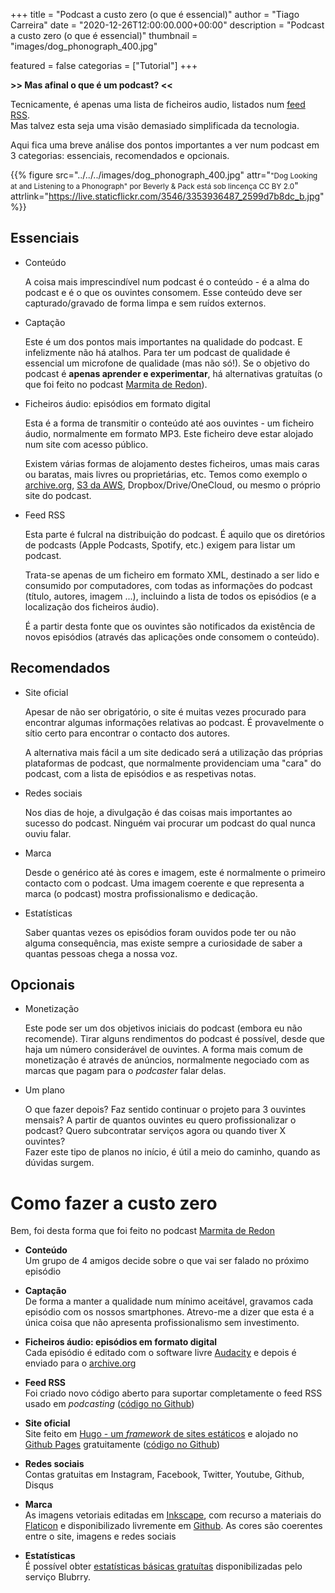 +++
title = "Podcast a custo zero (o que é essencial)"
author = "Tiago Carreira"
date = "2020-12-26T12:00:00.000+00:00"
description = "Podcast a custo zero (o que é essencial)"
thumbnail = "images/dog_phonograph_400.jpg"

featured = false
categorias = ["Tutorial"]
+++


**>> Mas afinal o que é um podcast? <<**

Tecnicamente, é apenas uma lista de ficheiros audio, listados num [feed RSS](https://pt.wikipedia.org/wiki/RSS).  
Mas talvez esta seja uma visão demasiado simplificada da tecnologia.

Aqui fica uma breve análise dos pontos importantes a ver num podcast em 3 categorias: essenciais, recomendados e opcionais.

{{% 
figure
src="../../../images/dog_phonograph_400.jpg" 
attr="<small>\"Dog Looking at and Listening to a Phonograph\" por Beverly & Pack está sob lincença CC BY 2.0</small>"
attrlink="https://live.staticflickr.com/3546/3353936487_2599d7b8dc_b.jpg"
%}}

## Essenciais

- Conteúdo

  A coisa mais imprescindível num podcast é o conteúdo - é a alma do podcast e é o que os ouvintes consomem.
  Esse conteúdo deve ser capturado/gravado de forma limpa e sem ruídos externos.

- Captação

  Este é um dos pontos mais importantes na qualidade do podcast. 
  E infelizmente não há atalhos. 
  Para ter um podcast de qualidade é essencial um microfone de qualidade (mas não só!).
  Se o objetivo do podcast é **apenas aprender e experimentar**, há alternativas gratuítas (o que foi feito no podcast [Marmita de Redon](https://marmita.pt)).

- Ficheiros áudio: episódios em formato digital
  
  Esta é a forma de transmitir o conteúdo até aos ouvintes - um ficheiro áudio, normalmente em formato MP3.
  Este ficheiro deve estar alojado num site com acesso público.

  Existem várias formas de alojamento destes ficheiros, umas mais caras ou baratas, mais livres ou proprietárias, etc.
  Temos como exemplo o [archive.org](https://archive.org), [S3 da AWS](https://aws.amazon.com/s3/), 
  Dropbox/Drive/OneCloud, ou mesmo o próprio site do podcast.

- Feed RSS

  Esta parte é fulcral na distribuição do podcast. 
  É aquilo que os diretórios de podcasts (Apple Podcasts, Spotify, etc.) exigem para listar um podcast.

  Trata-se apenas de um ficheiro em formato XML, destinado a ser lido e consumido por computadores, 
  com todas as informações do podcast (título, autores, imagem ...), 
  incluindo a lista de todos os episódios (e a localização dos ficheiros áudio).

  É a partir desta fonte que os ouvintes são notificados da existência de novos episódios (através das aplicações onde consomem o conteúdo).


## Recomendados

- Site oficial

  Apesar de não ser obrigatório, o site é muitas vezes procurado para encontrar algumas informações relativas ao podcast.
  É provavelmente o sítio certo para encontrar o contacto dos autores.

  A alternativa mais fácil a um site dedicado será a utilização das próprias plataformas de podcast, 
  que normalmente providenciam uma "cara" do podcast, com a lista de episódios e as respetivas notas.

- Redes sociais

  Nos dias de hoje, a divulgação é das coisas mais importantes ao sucesso do podcast.
  Ninguém vai procurar um podcast do qual nunca ouviu falar. 

- Marca

  Desde o genérico até às cores e imagem, este é normalmente o primeiro contacto com o podcast.
  Uma imagem coerente e que representa a marca (o podcast) mostra profissionalismo e dedicação. 

- Estatísticas

  Saber quantas vezes os episódios foram ouvidos pode ter ou não alguma consequência,
  mas existe sempre a curiosidade de saber a quantas pessoas chega a nossa voz.


## Opcionais

- Monetização

  Este pode ser um dos objetivos iniciais do podcast (embora eu não recomende). 
  Tirar alguns rendimentos do podcast é possível, desde que haja um número considerável de ouvintes.
  A forma mais comum de monetização é através de anúncios, 
  normalmente negociado com as marcas que pagam para o _podcaster_ falar delas.

- Um plano

  O que fazer depois? 
  Faz sentido continuar o projeto para 3 ouvintes mensais?
  A partir de quantos ouvintes eu quero profissionalizar o podcast?
  Quero subcontratar serviços agora ou quando tiver X ouvintes?  
  Fazer este tipo de planos no início, é útil a meio do caminho, quando as dúvidas surgem.


# Como fazer a custo zero

Bem, foi desta forma que foi feito no podcast [Marmita de Redon](https://marmita.pt)

- **Conteúdo**  
  Um grupo de 4 amigos decide sobre o que vai ser falado no próximo episódio

- **Captação**  
  De forma a manter a qualidade num mínimo aceitável, gravamos cada episódio com os nossos smartphones. 
  Atrevo-me a dizer que esta é a única coisa que não apresenta profissionalismo sem investimento.

- **Ficheiros áudio: episódios em formato digital**  
  Cada episódio é editado com o software livre [Audacity](https://www.audacityteam.org/)
  e depois é enviado para o [archive.org](https://archive.org)

- **Feed RSS**  
  Foi criado novo código aberto para suportar completamente o feed RSS usado em _podcasting_ ([código no Github](https://github.com/Marmita-de-Redon/hugo-redon-podcast/blob/master/layouts/feed/rss.xml))

- **Site oficial**  
  Site feito em [Hugo - um _framework_ de sites estáticos](https://gohugo.io/) 
  e alojado no [Github Pages](https://pages.github.com/) gratuitamente
  ([código no Github](https://github.com/Marmita-de-Redon/website))

- **Redes sociais**  
  Contas gratuitas em Instagram, Facebook, Twitter, Youtube, Github, Disqus

- **Marca**  
  As imagens vetoriais editadas em [Inkscape](https://inkscape.org/), 
  com recurso a materiais do [Flaticon](https://www.flaticon.com/)
  e disponibilizado livremente em [Github](https://github.com/Marmita-de-Redon/brand). 
  As cores são coerentes entre o site, imagens e redes sociais

- **Estatísticas**  
  É possível obter [estatísticas básicas gratuítas](https://create.blubrry.com/resources/podcast-media-download-statistics/basic-statistics/) disponibilizadas pelo serviço Blubrry.
